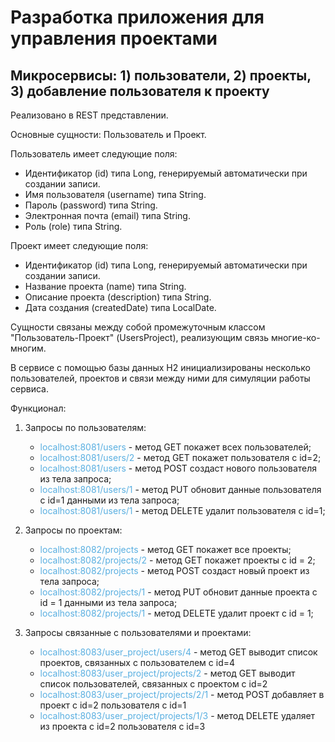 # Разработка приложения для управления проектами

## Микросервисы: 1) пользователи, 2) проекты, 3) добавление пользователя к проекту

Реализовано в REST представлении.

Основные сущности: Пользователь и Проект.

Пользователь имеет следующие поля:

- Идентификатор (id) типа Long, генерируемый автоматически при создании записи.
- Имя пользователя (username) типа String.
- Пароль (password) типа String.
- Электронная почта (email) типа String.
- Роль (role) типа String.

Проект имеет следующие поля:

- Идентификатор (id) типа Long, генерируемый автоматически при создании записи.
- Название проекта (name) типа String.
- Описание проекта (description) типа String.
- Дата создания (createdDate) типа LocalDate.

Сущности связаны между собой промежуточным классом "Пользователь-Проект" (UsersProject), реализующим связь многие-ко-многим.  

В сервисе с помощью базы данных H2 инициализированы несколько пользователей, проектов и связи между ними 
для симуляции работы сервиса.

Функционал:

1. Запросы по пользователям:
    - <span style="color:#59afe1">localhost:8081/users </span> - метод GET покажет всех пользователей;
    - <span style="color:#59afe1">localhost:8081/users/2 </span> - метод GET покажет пользователя с id=2;
    - <span style="color:#59afe1">localhost:8081/users </span> - метод POST создаст нового пользователя
      из тела запроса;
    - <span style="color:#59afe1">localhost:8081/users/1 </span>- метод PUT обновит данные пользователя с id=1
      данными из тела запроса;
    - <span style="color:#59afe1">localhost:8081/users/1 </span>- метод DELETE удалит пользователя с id=1;


2. Запросы по проектам:
    - <span style="color:#59afe1"> localhost:8082/projects </span> - метод GET покажет все проекты;
    - <span style="color:#59afe1">localhost:8082/projects/2 </span>- метод GET покажет проекты с id = 2;
    - <span style="color:#59afe1">localhost:8082/projects </span>- метод POST создаст новый проект из тела запроса;
    - <span style="color:#59afe1">localhost:8082/projects/1 </span>- метод PUT обновит данные проекта с id = 1
      данными из тела запроса;
    - <span style="color:#59afe1">localhost:8082/projects/1 </span>- метод DELETE удалит проект с id = 1;


3. Запросы связанные с пользователями и проектами:
    - <span style="color:#59afe1">localhost:8083/user_project/users/4 </span> -
      метод GET выводит список проектов, связанных с пользователем с id=4
    - <span style="color:#59afe1">localhost:8083/user_project/projects/2 </span> -
      метод GET выводит список пользователей, связанных с проектом с id=2
    - <span style="color:#59afe1">localhost:8083/user_project/projects/2/1 </span> -
      метод POST добавляет в проект с id=2 пользователя с id=1
    - <span style="color:#59afe1">localhost:8083/user_project/projects/1/3 </span> - 
    метод DELETE удаляет из проекта с id=2 пользователя с id=3

